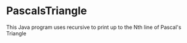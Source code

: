 # PascalsTriangle
This Java program uses recursive to print up to the Nth line of Pascal's Triangle
